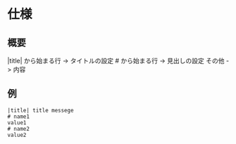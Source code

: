 # 仕様

## 概要

|title| から始まる行 -> タイトルの設定
\# から始まる行 -> 見出しの設定
その他 -> 内容

## 例
```
|title| title messege
# name1
value1
# name2
value2
```